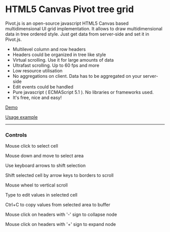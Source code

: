 # HTML5 Canvas Pivot tree grid

Pivot.js is an open-source javascript HTML5 Canvas based multidimensional UI grid implementation. It allows to draw multidimensional data in tree ordered style. Just get data from server-side and set it in Pivot.js.


* Multilevel column and row headers
* Headers could be organized in tree like style
* Virtual scrolling. Use it for large amounts of data
* Ultrafast scrolling. Up to 60 fps and more
* Low resource utilisation
* No aggregations on client. Data has to be aggregated on your server-side
* Edit events could be handled
* Pure javascript ( ECMAScript 5.1 ). No libraries or frameworks used.
* It's free, nice and easy!

[Demo](https://iskandr1.github.io/Pivot/demo.html)

[Usage example](https://bl.ocks.org/Iskandr1/9e7f9401faf627a9f8c3e85eae41ccb5)

---
### Controls
 
 Mouse click to select cell
 
 Mouse down and move to select area
 
 Use keyboard arrows to shift selection
 
 Shift selected cell by arrow keys to borders to scroll
 
 Mouse wheel to vertical scroll
 
 Type to edit values in selected cell
 
 Ctrl+C to copy values from selected area to buffer
 
 Mouse click on headers with '-' sign to collapse node
 
 Mouse click on headers with '+' sign to expand node
